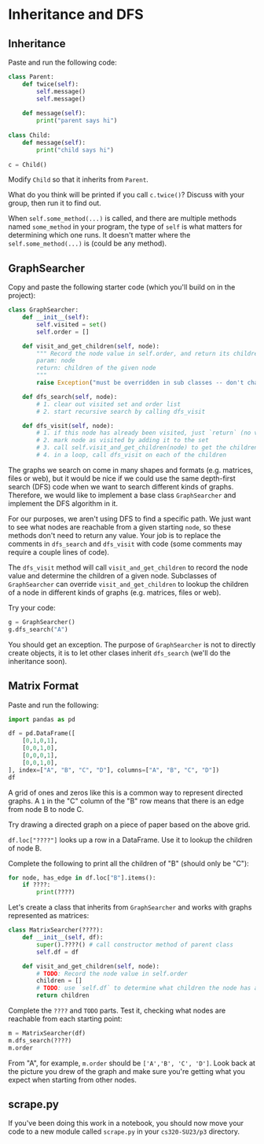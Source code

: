 # Inheritance and DFS

## Inheritance

Paste and run the following code:

```python
class Parent:
    def twice(self):
        self.message()
        self.message()
        
    def message(self):
        print("parent says hi")
        
class Child:
    def message(self):
        print("child says hi")
        
c = Child()
```

Modify `Child` so that it inherits from `Parent`.

What do you think will be printed if you call `c.twice()`?  Discuss
with your group, then run it to find out.

When `self.some_method(...)` is called, and there are multiple methods
named `some_method` in your program, the type of `self` is what
matters for determining which one runs.  It doesn't matter where the
`self.some_method(...)` is (could be any method).

## GraphSearcher

Copy and paste the following starter code (which you'll build on in the project):

```python
class GraphSearcher:
    def __init__(self):
        self.visited = set()
        self.order = []

    def visit_and_get_children(self, node):
        """ Record the node value in self.order, and return its children
        param: node
        return: children of the given node
        """
        raise Exception("must be overridden in sub classes -- don't change me here!")

    def dfs_search(self, node):
        # 1. clear out visited set and order list
        # 2. start recursive search by calling dfs_visit

    def dfs_visit(self, node):
        # 1. if this node has already been visited, just `return` (no value necessary)
        # 2. mark node as visited by adding it to the set
        # 3. call self.visit_and_get_children(node) to get the children
        # 4. in a loop, call dfs_visit on each of the children
```

The graphs we search on come in many shapes and formats
(e.g. matrices, files or web), but it would be nice if we could use
the same depth-first search (DFS) code when we want to search
different kinds of graphs.  Therefore, we would like to implement a
base class `GraphSearcher` and implement the DFS algorithm in it.

For our purposes, we aren't using DFS to find a specific path.  We
just want to see what nodes are reachable from a given starting
`node`, so these methods don't need to return any value.  Your job is
to replace the comments in `dfs_search` and `dfs_visit` with code
(some comments may require a couple lines of code).

The `dfs_visit` method will call `visit_and_get_children` to record
the node value and determine the children of a given node. Subclasses
of `GraphSearcher` can override `visit_and_get_children` to lookup the
children of a node in different kinds of graphs (e.g. matrices, files
or web).


Try your code:

```python
g = GraphSearcher()
g.dfs_search("A")
```

You should get an exception.  The purpose of `GraphSearcher` is not to
directly create objects, it is to let other clases inherit
`dfs_search` (we'll do the inheritance soon).

## Matrix Format

Paste and run the following:

```python
import pandas as pd

df = pd.DataFrame([
    [0,1,0,1],
    [0,0,1,0],
    [0,0,0,1],
    [0,0,1,0],
], index=["A", "B", "C", "D"], columns=["A", "B", "C", "D"])
df
```

A grid of ones and zeros like this is a common way to represent
directed graphs.  A `1` in the "C" column of the "B" row means that
there is an edge from node B to node C.

Try drawing a directed graph on a piece of paper based on the above
grid.

`df.loc["????"]` looks up a row in a DataFrame.  Use it to lookup the
children of node B.

Complete the following to print all the children of "B" (should only be "C"):

```python
for node, has_edge in df.loc["B"].items():
    if ????:
        print(????)
```

Let's create a class that inherits from `GraphSearcher` and works with
graphs represented as matrices:

```python
class MatrixSearcher(????):
    def __init__(self, df):
        super().????() # call constructor method of parent class
        self.df = df

    def visit_and_get_children(self, node):
        # TODO: Record the node value in self.order
        children = []
        # TODO: use `self.df` to determine what children the node has and append them
        return children
```

Complete the `????` and `TODO` parts.  Test it, checking what nodes
are reachable from each starting point:

```python
m = MatrixSearcher(df)
m.dfs_search(????)
m.order
```

From "A", for example, `m.order` should be `['A','B', 'C', 'D']`.  Look
back at the picture you drew of the graph and make sure you're getting
what you expect when starting from other nodes.

## scrape.py

If you've been doing this work in a notebook, you should now move your
code to a new module called `scrape.py` in your `cs320-SU23/p3` directory.
